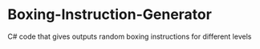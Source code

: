 # Boxing-Instruction-Generator
C# code that gives outputs random boxing instructions for different levels
